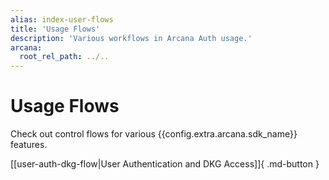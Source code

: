 ```yaml
---
alias: index-user-flows
title: 'Usage Flows'
description: 'Various workflows in Arcana Auth usage.'
arcana:
  root_rel_path: ../..
---
```


# Usage Flows

Check out control flows for various {{config.extra.arcana.sdk_name}} features.

[[user-auth-dkg-flow|User Authentication and DKG Access]]{ .md-button }